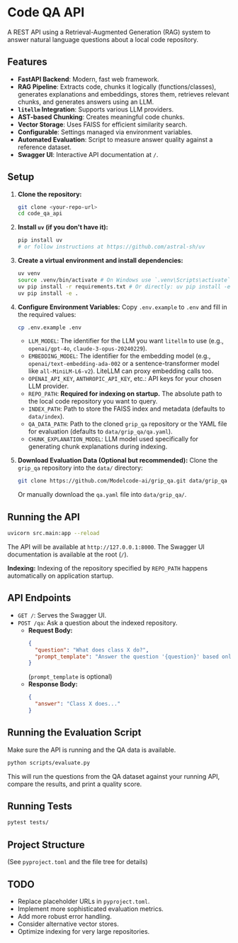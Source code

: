 # Code QA API

A REST API using a Retrieval-Augmented Generation (RAG) system to answer natural language questions about a local code repository.

## Features

- **FastAPI Backend**: Modern, fast web framework.
- **RAG Pipeline**: Extracts code, chunks it logically (functions/classes), generates explanations and embeddings, stores them, retrieves relevant chunks, and generates answers using an LLM.
- **`litellm` Integration**: Supports various LLM providers.
- **AST-based Chunking**: Creates meaningful code chunks.
- **Vector Storage**: Uses FAISS for efficient similarity search.
- **Configurable**: Settings managed via environment variables.
- **Automated Evaluation**: Script to measure answer quality against a reference dataset.
- **Swagger UI**: Interactive API documentation at `/`.

## Setup

1.  **Clone the repository:**
    ```bash
    git clone <your-repo-url>
    cd code_qa_api
    ```

2.  **Install `uv` (if you don't have it):**
    ```bash
    pip install uv
    # or follow instructions at https://github.com/astral-sh/uv
    ```

3.  **Create a virtual environment and install dependencies:**
    ```bash
    uv venv
    source .venv/bin/activate # On Windows use `.venv\Scripts\activate`
    uv pip install -r requirements.txt # Or directly: uv pip install -e '.[dev]' if setup correctly
    uv pip install -e .
    ```

4.  **Configure Environment Variables:**
    Copy `.env.example` to `.env` and fill in the required values:
    ```bash
    cp .env.example .env
    ```
    - `LLM_MODEL`: The identifier for the LLM you want `litellm` to use (e.g., `openai/gpt-4o`, `claude-3-opus-20240229`).
    - `EMBEDDING_MODEL`: The identifier for the embedding model (e.g., `openai/text-embedding-ada-002` or a sentence-transformer model like `all-MiniLM-L6-v2`). LiteLLM can proxy embedding calls too.
    - `OPENAI_API_KEY`, `ANTHROPIC_API_KEY`, etc.: API keys for your chosen LLM provider.
    - `REPO_PATH`: **Required for indexing on startup.** The absolute path to the local code repository you want to query.
    - `INDEX_PATH`: Path to store the FAISS index and metadata (defaults to `data/index`).
    - `QA_DATA_PATH`: Path to the cloned `grip_qa` repository or the YAML file for evaluation (defaults to `data/grip_qa/qa.yaml`).
    - `CHUNK_EXPLANATION_MODEL`: LLM model used specifically for generating chunk explanations during indexing.

5.  **Download Evaluation Data (Optional but recommended):**
    Clone the `grip_qa` repository into the `data/` directory:
    ```bash
    git clone https://github.com/Modelcode-ai/grip_qa.git data/grip_qa
    ```
    Or manually download the `qa.yaml` file into `data/grip_qa/`.

## Running the API

```bash
uvicorn src.main:app --reload
```

The API will be available at `http://127.0.0.1:8000`. The Swagger UI documentation is available at the root (`/`).

**Indexing:** Indexing of the repository specified by `REPO_PATH` happens automatically on application startup.

## API Endpoints

- `GET /`: Serves the Swagger UI.
- `POST /qa`: Ask a question about the indexed repository.
    - **Request Body:**
      ```json
      {
        "question": "What does class X do?",
        "prompt_template": "Answer the question '{question}' based only on the following code context:\n{context}"
      }
      ```
      (`prompt_template` is optional)
    - **Response Body:**
      ```json
      {
        "answer": "Class X does..."
      }
      ```

## Running the Evaluation Script

Make sure the API is running and the QA data is available.

```bash
python scripts/evaluate.py
```

This will run the questions from the QA dataset against your running API, compare the results, and print a quality score.

## Running Tests

```bash
pytest tests/
```

## Project Structure

(See `pyproject.toml` and the file tree for details)

## TODO

- Replace placeholder URLs in `pyproject.toml`.
- Implement more sophisticated evaluation metrics.
- Add more robust error handling.
- Consider alternative vector stores.
- Optimize indexing for very large repositories.

